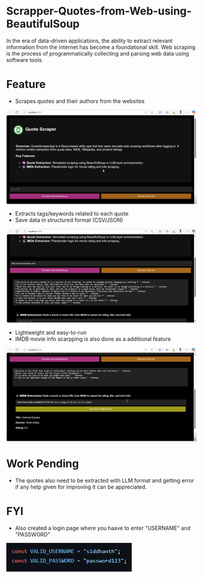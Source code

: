 # Scrapper-Quotes-from-Web-using-BeautifulSoup
In the era of data-driven applications, the ability to extract relevant information from the internet has become a foundational skill. Web scraping is the process of programmatically collecting and parsing web data using software tools.​

# Feature
- Scrapes quotes and their authors from the websites

![Alt text](1.png)
- Extracts tags/keywords related to each quote
- Save data in structured format (CSV/JSON)

![Alt text](2.png)
- Lightweight and easy-to-run
- IMDB movie info scarpping is also done as a additional feature

![Alt text](3.png)


# Work Pending
- The quotes also need to be extracted with LLM format and getting error if any help given for improving it can be appreciated. 


# FYI
- Also created a login page where you haave to enter "USERNAME" and "PASSWORD"

 ![Alt text](4.png)

